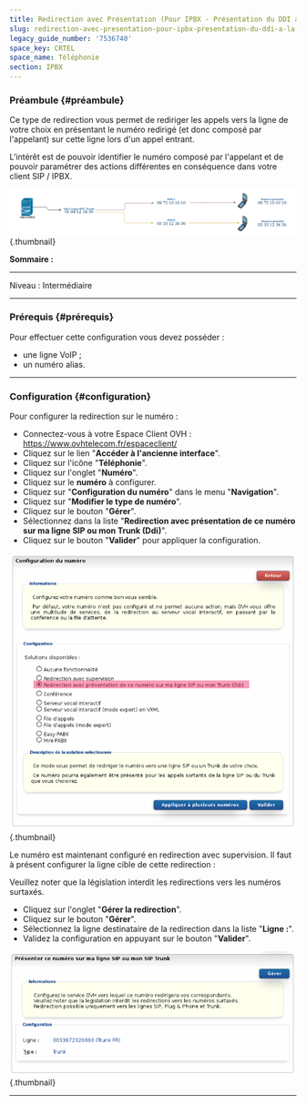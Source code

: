 ```yaml
---
title: Redirection avec Présentation (Pour IPBX - Présentation du DDI à la volée)
slug: redirection-avec-presentation-pour-ipbx-presentation-du-ddi-a-la-volee
legacy_guide_number: '7536740'
space_key: CRTEL
space_name: Téléphonie
section: IPBX
---
```


### Préambule {#préambule}

Ce type de redirection vous permet de rediriger les appels vers la ligne de votre choix en présentant le numéro redirigé (et donc composé par l'appelant) sur cette ligne lors d'un appel entrant.

L’intérêt est de pouvoir identifier le numéro composé par l'appelant et de pouvoir paramétrer des actions différentes en conséquence dans votre client SIP / IPBX.

![](images/RedirectionDDi.png){.thumbnail}

**Sommaire :**

****

Niveau : Intermédiaire

------------------------------------------------------------------------

### Prérequis {#prérequis}

Pour effectuer cette configuration vous devez posséder :

-   une ligne VoIP ;
-   un numéro alias.

------------------------------------------------------------------------

### Configuration {#configuration}

Pour configurer la redirection sur le numéro :

-   Connectez-vous à votre Espace Client OVH : <https://www.ovhtelecom.fr/espaceclient/>
-   Cliquez sur le lien "**Accéder à l'ancienne interface**".
-   Cliquez sur l'icône "**Téléphonie**".
-   Cliquez sur l'onglet "**Numéro**".
-   Cliquez sur le **numéro** à configurer.
-   Cliquez sur "**Configuration du numéro**" dans le menu "**Navigation**".
-   Cliquez sur "**Modifier le type de numéro**".
-   Cliquez sur le bouton "**Gérer**".
-   Sélectionnez dans la liste "**Redirection avec présentation de ce numéro sur ma ligne SIP ou mon Trunk (Ddi)**".
-   Cliquez sur le bouton "**Valider**" pour appliquer la configuration.

![](images/2015-03-20-151616_724x701_scrot.png){.thumbnail}

Le numéro est maintenant configuré en redirection avec supervision. Il faut à présent configurer la ligne cible de cette redirection :

Veuillez noter que la législation interdit les redirections vers les numéros surtaxés.

-   Cliquez sur l'onglet "**Gérer la redirection**".
-   Cliquez sur le bouton "**Gérer**".
-   Sélectionnez la ligne destinataire de la redirection dans la liste "**Ligne :**".
-   Validez la configuration en appuyant sur le bouton "**Valider**".

![](images/2015-03-20-152010_722x313_scrot.png){.thumbnail}

------------------------------------------------------------------------




